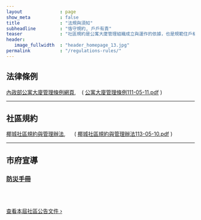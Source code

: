 ```yaml
---
layout              : page
show_meta           : false
title               : "法規與須知"
subheadline         : "恪守規約, 戶戶有責"
teaser              : "社區規約是公寓大廈管理組織成立與運作的依據，也是規範住戶權利義務關係的重要依據"
header:
   image_fullwidth  : "header_homepage_13.jpg"
permalink           : "/regulations-rules/"
---
```

## 法律條例

[內政部公寓大廈管理條例網頁](https://law.moj.gov.tw/LawClass/LawAll.aspx?pcode=D0070118),&nbsp;&nbsp;&nbsp;&nbsp;( [公寓大廈管理條例111-05-11.pdf](https://github.com/coconutcity30050/community27/blob/gh-pages/assets/rules/%E5%85%AC%E5%AF%93%E5%A4%A7%E5%BB%88%E7%AE%A1%E7%90%86%E6%A2%9D%E4%BE%8B111-05-11.pdf) )

---
## 社區規約

[椰城社區規約與管理辦法](http://coconutcity30050.github.io/community27/rules/), &nbsp;&nbsp;&nbsp;&nbsp; (
[椰城社區規約與管理辦法113-05-10.pdf](https://github.com/coconutcity30050/community27/blob/gh-pages/assets/rules/%E6%A4%B0%E5%9F%8E%E7%A4%BE%E5%8D%80%E8%A6%8F%E7%B4%84%E5%8F%8A%E7%AE%A1%E7%90%86%E8%BE%A6%E6%B3%95113-05-10.pdf) )

---
## 市府宣導

### [防災手冊](https://github.com/coconutcity30050/community27/raw/gh-pages/assets/rules/%E6%96%B0%E7%AB%B9%E5%B8%82%E9%98%B2%E7%81%BD%E6%89%8B%E5%86%8A.pdf)
<br>
<br>
<p><a class="radius button small" href="{{ site.url }}{{ site.baseurl }}/documentation/">查看本屆社區公告文件 ›</a></p>

